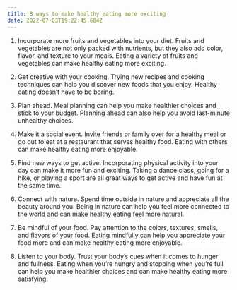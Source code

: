 ```yaml
---
title: 8 ways to make healthy eating more exciting
date: 2022-07-03T19:22:45.684Z
---
```


1. Incorporate more fruits and vegetables into your diet. Fruits and vegetables are not only packed with nutrients, but they also add color, flavor, and texture to your meals. Eating a variety of fruits and vegetables can make healthy eating more exciting.

2. Get creative with your cooking. Trying new recipes and cooking techniques can help you discover new foods that you enjoy. Healthy eating doesn’t have to be boring.

3. Plan ahead. Meal planning can help you make healthier choices and stick to your budget. Planning ahead can also help you avoid last-minute unhealthy choices.

4. Make it a social event. Invite friends or family over for a healthy meal or go out to eat at a restaurant that serves healthy food. Eating with others can make healthy eating more enjoyable.

5. Find new ways to get active. Incorporating physical activity into your day can make it more fun and exciting. Taking a dance class, going for a hike, or playing a sport are all great ways to get active and have fun at the same time.

6. Connect with nature. Spend time outside in nature and appreciate all the beauty around you. Being in nature can help you feel more connected to the world and can make healthy eating feel more natural.

7. Be mindful of your food. Pay attention to the colors, textures, smells, and flavors of your food. Eating mindfully can help you appreciate your food more and can make healthy eating more enjoyable.

8. Listen to your body. Trust your body’s cues when it comes to hunger and fullness. Eating when you’re hungry and stopping when you’re full can help you make healthier choices and can make healthy eating more satisfying.
